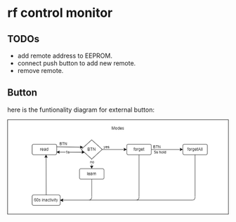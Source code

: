 # rf control monitor

## TODOs

- add remote address to EEPROM.
- connect push button to add new remote.
- remove remote.

## Button

here is the funtionality diagram for external button:

![button-functionality](button.drawio.png)

<!-- 
commit notes:
added debunce to read command function
implement functionality to LEDs
filter remotes 
-->
